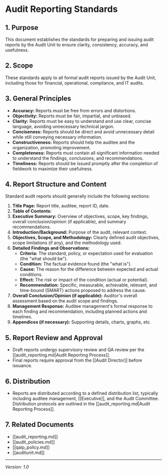 # Audit Reporting Standards

## 1. Purpose
This document establishes the standards for preparing and issuing audit reports by the Audit Unit to ensure clarity, consistency, accuracy, and usefulness.

## 2. Scope
These standards apply to all formal audit reports issued by the Audit Unit, including those for financial, operational, compliance, and IT audits.

## 3. General Principles
- **Accuracy:** Reports must be free from errors and distortions.
- **Objectivity:** Reports must be fair, impartial, and unbiased.
- **Clarity:** Reports must be easy to understand and use clear, concise language, avoiding unnecessary technical jargon.
- **Conciseness:** Reports should be direct and avoid unnecessary detail while still conveying necessary information.
- **Constructiveness:** Reports should help the auditee and the organization, promoting improvement.
- **Completeness:** Reports must contain all significant information needed to understand the findings, conclusions, and recommendations.
- **Timeliness:** Reports should be issued promptly after the completion of fieldwork to maximize their usefulness.

## 4. Report Structure and Content
Standard audit reports should generally include the following sections:
1.  **Title Page:** Report title, auditee, report ID, date.
2.  **Table of Contents:**
3.  **Executive Summary:** Overview of objectives, scope, key findings, overall conclusion/opinion (if applicable), and summary recommendations.
4.  **Introduction/Background:** Purpose of the audit, relevant context.
5.  **Objectives, Scope, and Methodology:** Clearly defined audit objectives, scope limitations (if any), and the methodology used.
6.  **Detailed Findings and Observations:**
    *   **Criteria:** The standard, policy, or expectation used for evaluation (the "what should be").
    *   **Condition:** The factual evidence found (the "what is").
    *   **Cause:** The reason for the difference between expected and actual conditions.
    *   **Effect:** The risk or impact of the condition (actual or potential).
    *   **Recommendation:** Specific, measurable, achievable, relevant, and time-bound (SMART) actions proposed to address the cause.
7.  **Overall Conclusion/Opinion (if applicable):** Auditor's overall assessment based on the audit scope and findings.
8.  **Management Response:** Auditee management's formal response to each finding and recommendation, including planned actions and timelines.
9.  **Appendices (if necessary):** Supporting details, charts, graphs, etc.

## 5. Report Review and Approval
- Draft reports undergo supervisory review and QA review per the [[audit_reporting.md|Audit Reporting Process]].
- Final reports require approval from the [[Audit Director]] before issuance.

## 6. Distribution
- Reports are distributed according to a defined distribution list, typically including auditee management, [[Executive]], and the Audit Committee. Distribution protocols are outlined in the [[audit_reporting.md|Audit Reporting Process]].

## 7. Related Documents
- [[audit_reporting.md]]
- [[audit_policies.md]]
- [[qaip_policy.md]]
- [[auditunit.md]]

---
*Version: 1.0* 